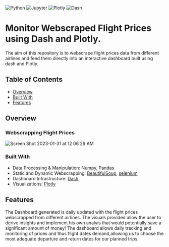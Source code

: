
<img alt="Python" src="https://img.shields.io/badge/Python%20-%2314354C.svg?style=flat-square&logo=python&logoColor=white" /> <img alt="Jupyter" src="https://img.shields.io/badge/Jupyter-F37626?style=for-the-badge&logo=jupyter&logoColor=white&style=flat" /> <img alt="Plotly" src="https://img.shields.io/badge/Plotly-3F4F75?logo=Plotly&logoColor=white&style=flat" /> <img alt="Dash" src="https://img.shields.io/badge/Dash-008DE4?logo=Dash&logoColor=white&style=flat" />


# Monitor Webscraped Flight Prices using Dash and Plotly.

The aim of this repository is to webscrape flight prices data from different airlines and feed them directly into an interactive dashboard built using dash and Plotly.

## Table of Contents

- [Overview](#overview)
- [Built With](#built-with)
- [Features](#features)

## Overview
### Webscrapping Flight Prices

![Screen Shot 2023-01-31 at 12 06 29 AM](https://user-images.githubusercontent.com/70657426/215624899-78afe9c4-732b-4632-b673-6d9e98989f6e.png)
  
 
### Built With
- Data Processing & Manipulation: [Numpy](https://numpy.org), [Pandas](https://pandas.pydata.org)
- Static and Dynamic Webscrapping: [BeautifulSoup](https://pypi.org/project/beautifulsoup4/), [selenium](https://pypi.org/project/selenium/)
- Dashboard Infrastructure: [Dash](https://plotly.com/dash/)
- Visualizations: [Plotly](https://plotly.com)

## Features
The Dashboard generated is daily updated with the flight prices webscrapped from different airlines. The visuals provided allow the user to derive insights and implement his own analyis that would potentially save a significant amount of money! The dashboard allows daily tracking and monitoring of prices and thus flight dates demand,allowing us to choose the most adequate departure and return dates for our planned trips.
